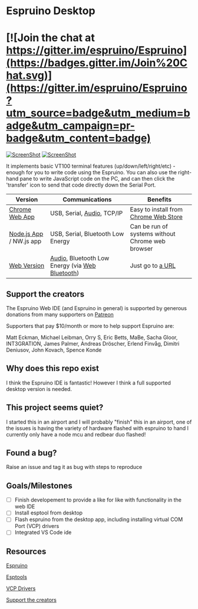 # Espruino Desktop

[![Join the chat at https://gitter.im/espruino/Espruino](https://badges.gitter.im/Join%20Chat.svg)](https://gitter.im/espruino/Espruino?utm_source=badge&utm_medium=badge&utm_campaign=pr-badge&utm_content=badge)
======================

[![ScreenShot](https://raw.github.com/espruino/EspruinoWebIDE/gh-pages/extras/screenshot.png)](http://youtu.be/Fjju_QhzL-c)
[![ScreenShot](https://raw.github.com/espruino/EspruinoWebIDE/gh-pages/extras/screenshot2.png)](http://youtu.be/Fjju_QhzL-c)

It implements basic VT100 terminal features (up/down/left/right/etc) - enough for you to write code using the Espruino. You can also use the right-hand pane to write JavaScript code on the PC, and can then click the 'transfer' icon to send that code directly down the Serial Port.

| Version | Communications | Benefits |
|---------|----------------|----------|
| [Chrome Web App](#installing-from-chrome-web-store) | USB, Serial, [Audio](http://www.espruino.com/Headphone), TCP/IP | Easy to install from [Chrome Web Store](https://chrome.google.com/webstore/detail/espruino-serial-terminal/bleoifhkdalbjfbobjackfdifdneehpo) |
| [Node.js App](#installing-from-npm) / NW.js app | USB, Serial, Bluetooth Low Energy | Can be run of systems without Chrome web browser |
| [Web Version](#full-web-version) | [Audio](http://www.espruino.com/Headphone), Bluetooth Low Energy (via [Web Bluetooth](https://webbluetoothcg.github.io/web-bluetooth/)) | Just go to [a URL](https://espruino.github.io/EspruinoWebIDE/) |

## Support the creators 

The Espruino Web IDE (and Espruino in general) is supported by generous 
donations from many supporters on <a href="https://www.patreon.com/espruino" target="_blank">Patreon</a>

Supporters that pay $10/month or more to help support Espruino are:

Matt Eckman, Michael Leibman, Orry S, Eric Betts, MaBe, Sacha Gloor, INT3GRATION, James Palmer, Andreas Dröscher, 
Erlend Finvåg, Dimitri Deniusov, John Kovach, Spence Konde

## Why does this repo exist

I think the Espruino IDE is fantastic! However I think a full supported desktop version is needed.

## This project seems quiet?

I started this in an airport and I will probably "finish" this in an airport, one of the issues is having the variety of hardware flashed with espruino to hand I currently only have a node mcu and redbear duo flashed!

## Found a bug?

Raise an issue and tag it as bug with steps to reproduce

## Goals/Milestones

- [ ] Finish developement to provide a like for like with functionality in the web IDE
- [ ] Install esptool from desktop
- [ ] Flash espruino from the desktop app, including installing virtual COM Port (VCP) drivers
- [ ] Integrated VS Code ide

## Resources 
[Espruino](http://www.espruino.com/)

[Esptools](https://github.com/espressif/esptool)

[VCP Drivers](https://www.silabs.com/products/development-tools/software/usb-to-uart-bridge-vcp-drivers)

[Support the creators](https://www.patreon.com/espruino)
